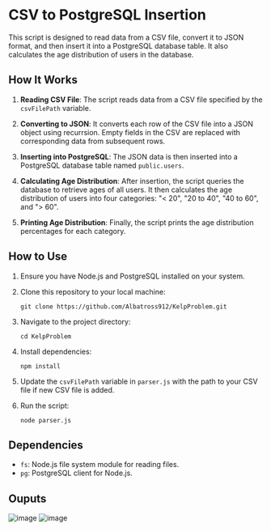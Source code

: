 # CSV to PostgreSQL Insertion

This script is designed to read data from a CSV file, convert it to JSON format, and then insert it into a PostgreSQL database table. It also calculates the age distribution of users in the database.

## How It Works

1. **Reading CSV File**: The script reads data from a CSV file specified by the `csvFilePath` variable.

2. **Converting to JSON**: It converts each row of the CSV file into a JSON object using recurrsion. Empty fields in the CSV are replaced with corresponding data from subsequent rows.

3. **Inserting into PostgreSQL**: The JSON data is then inserted into a PostgreSQL database table named `public.users`.

4. **Calculating Age Distribution**: After insertion, the script queries the database to retrieve ages of all users. It then calculates the age distribution of users into four categories: "< 20", "20 to 40", "40 to 60", and "> 60".

5. **Printing Age Distribution**: Finally, the script prints the age distribution percentages for each category.

## How to Use

1. Ensure you have Node.js and PostgreSQL installed on your system.

2. Clone this repository to your local machine:

    ```
    git clone https://github.com/Albatross912/KelpProblem.git
    ```

3. Navigate to the project directory:

    ```
    cd KelpProblem
    ```

4. Install dependencies:

    ```
    npm install
    ```

5. Update the `csvFilePath` variable in `parser.js` with the path to your CSV file if new CSV file is added.

6. Run the script:

    ```
    node parser.js
    ```

## Dependencies

- `fs`: Node.js file system module for reading files.
- `pg`: PostgreSQL client for Node.js.

## Ouputs
![image](https://github.com/Albatross912/KelpProblem/assets/80098578/80a05a64-82ee-4a28-85ec-54eeccf5f9ff)
![image](https://github.com/Albatross912/KelpProblem/assets/80098578/04546128-47a9-41a1-8c68-e4b0cb67e143)
